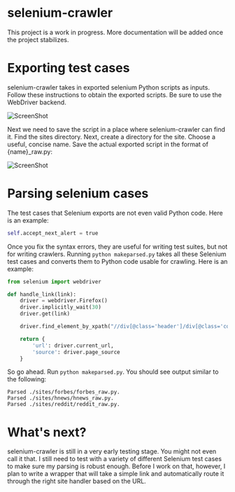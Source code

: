 selenium-crawler
================

This project is a work in progress. More documentation will be added once the project stabilizes.

Exporting test cases
====================

selenium-crawler takes in exported selenium Python scripts as inputs. Follow these instructions to obtain the exported scripts. Be sure to use the WebDriver backend.

![ScreenShot](https://raw.github.com/cmwslw/selenium-crawler/master/docs/exporting_tc.png)

Next we need to save the script in a place where selenium-crawler can find it. Find the sites directory. Next, create a directory for the site. Choose a useful, concise name. Save the actual exported script in the format of {name}_raw.py:

![ScreenShot](https://raw.github.com/cmwslw/selenium-crawler/master/docs/saving_tc.png)

Parsing selenium cases
======================

The test cases that Selenium exports are not even valid Python code. Here is an example:

```python
self.accept_next_alert = true
```

Once you fix the syntax errors, they are useful for writing test suites, but not for writing crawlers. Running `python makeparsed.py` takes all these Selenium test cases and converts them to Python code usable for crawling. Here is an example:

```python
from selenium import webdriver

def handle_link(link):
    driver = webdriver.Firefox()
    driver.implicitly_wait(30)
    driver.get(link)

    driver.find_element_by_xpath("//div[@class='header']/div[@class='continue']/a").click()

    return {
        'url': driver.current_url,
        'source': driver.page_source
    }
```

So go ahead. Run `python makeparsed.py`. You should see output similar to the following:

```
Parsed ./sites/forbes/forbes_raw.py.
Parsed ./sites/hnews/hnews_raw.py.
Parsed ./sites/reddit/reddit_raw.py.
```

What's next?
============
selenium-crawler is still in a very early testing stage. You might not even call it that. I still need to test with a variety of different Selenium test cases to make sure my parsing is robust enough. Before I work on that, however, I plan to write a wrapper that will take a simple link and automatically route it through the right site handler based on the URL.

